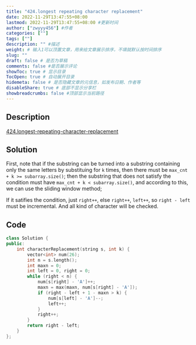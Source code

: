 ```yaml
---
title: "424.longest repeating character replacement"
date: 2022-11-29T13:47:55+08:00
lastmod: 2022-11-29T13:47:55+08:00 #更新时间
author: ["zwyyy456"] #作者
categories: [""]
tags: [""]
description: "" #描述
weight: # 输入1可以顶置文章，用来给文章展示排序，不填就默认按时间排序
slug: ""
draft: false # 是否为草稿
comments: false #是否展示评论
showToc: true # 显示目录
TocOpen: true # 自动展开目录
hidemeta: false # 是否隐藏文章的元信息，如发布日期、作者等
disableShare: true # 底部不显示分享栏
showbreadcrumbs: false #顶部显示当前路径
---
```

## Description
[424.longest-repeating-character-replacement](https://leetcode.com/problems/longest-repeating-character-replacement/)

## Solution
First, note that if the substring can be turned into a substring containing only the same letters by substituing for `k` times, then there must be `max_cnt + k >= subarray.size()`; then the substring that does not satisfy the condition must have `max_cnt + k < subarray.size()`, and according to this, we can use the sliding window method;

If it satifies the condition, just `right++`, else `right++`, `left++`, so `right - left` must be incremental. And all kind of character will be checked.

## Code
```cpp
class Solution {
public:
    int characterReplacement(string s, int k) {
        vector<int> num(26);
        int n = s.length();
        int maxn = 0;
        int left = 0, right = 0;
        while (right < n) {
            num[s[right] - 'A']++;
            maxn = max(maxn, num[s[right] - 'A']);
            if (right - left + 1 - maxn > k) {
                num[s[left] - 'A']--;
                left++;
            }
            right++;
        }
        return right - left;
    }
};
```